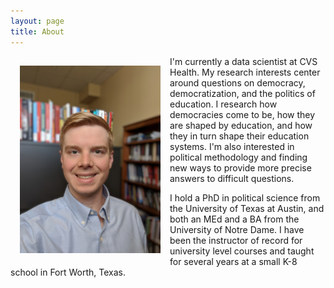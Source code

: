 ```yaml
---
layout: page
title: About
---
```


<img style="width=563px;height=750px;float:left;padding:15px;"
src="/images/profile_image.jpg" alt="profile picture" width="225" height="300">

I'm currently a data scientist at CVS Health. My research interests center around questions on democracy, democratization, and the politics of education. I research how democracies come to be, how they are shaped by education, and how they in turn shape their education systems. I'm also interested in political methodology and finding new ways to provide more precise answers to difficult questions.

I hold a PhD in political science from the University of Texas at Austin, and both an MEd and a BA from the University of Notre Dame. I have been the instructor of record for university level courses and taught for several years at a small K-8 school in Fort Worth, Texas.
